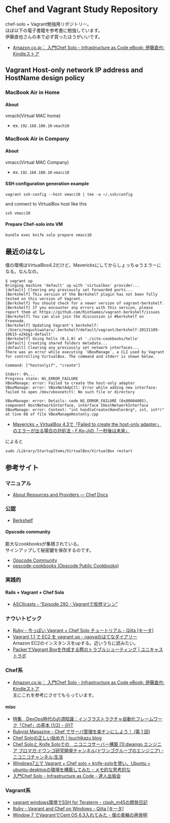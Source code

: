 # Chef and Vagrant Study Repository

chef-solo + Vagrant勉強用リポジトリー。  
ほぼ以下の電子書籍を参考書に勉強しています。  
伊藤直也さんの本で必ず買ったほうがいいです。

- [Amazon.co.jp： 入門Chef Solo - Infrastructure as Code eBook: 伊藤直也: Kindleストア](http://www.amazon.co.jp/%E5%85%A5%E9%96%80Chef-Solo-Infrastructure-Code-ebook/dp/B00BSPH158)

## Vagrant Host-only network IP address and HostName design policy

### MacBook Air in Home

#### About

vmach(Virtual MAC home)

* ex. `192.168.100.10` `vmach10`

### MacBook Air in Company

#### About

vmacc(Virtual MAC Company)

* ex. `192.168.100.10` `vmacc10`

#### SSH configuration generation example

```
vagrant ssh-config --host vmacc10 | tee -a ~/.ssh/config
```

and connect to VirtualBox host like this

```
ssh vmacc10
```

#### Prepare Chef-solo into VM

```
bundle exec knife solo prepare vmacc10
```

## 最近のはなし

僕の環境はVirtualBox4.2だけど、Mavericksにしてからしょっちゅうエラーになる。なんなの。

```
$ vagrant up
Bringing machine 'default' up with 'virtualbox' provider...
[default] Clearing any previously set forwarded ports...
[Berkshelf] This version of the Berkshelf plugin has not been fully tested on this version of Vagrant.
[Berkshelf] You should check for a newer version of vagrant-berkshelf.
[Berkshelf] If you encounter any errors with this version, please report them at https://github.com/RiotGames/vagrant-berkshelf/issues
[Berkshelf] You can also join the discussion in #berkshelf on Freenode.
[Berkshelf] Updating Vagrant's berkshelf: '/Users/noguchiwataru/.berkshelf/default/vagrant/berkshelf-20131109-10615-o2kbg1-default'
[Berkshelf] Using hello (0.1.0) at './site-cookbooks/hello'
[default] Creating shared folders metadata...
[default] Clearing any previously set network interfaces...
There was an error while executing `VBoxManage`, a CLI used by Vagrant
for controlling VirtualBox. The command and stderr is shown below.

Command: ["hostonlyif", "create"]

Stderr: 0%...
Progress state: NS_ERROR_FAILURE
VBoxManage: error: Failed to create the host-only adapter
VBoxManage: error: VBoxNetAdpCtl: Error while adding new interface: failed to open /dev/vboxnetctl: No such file or directory

VBoxManage: error: Details: code NS_ERROR_FAILURE (0x80004005), component HostNetworkInterface, interface IHostNetworkInterface
VBoxManage: error: Context: "int handleCreate(HandlerArg*, int, int*)" at line 68 of file VBoxManageHostonly.cpp
```

- [Mavericks + VirtualBox 4.3で「Failed to create the host-only adapter」のエラーが出る場合の対処法 - F.Ko-Jiの「一秒後は未来」](http://blog.fkoji.com/2013/10260009.html)

によると

```
sudo /Library/StartupItems/VirtualBox/VirtualBox restart
```

## 参考サイト

### マニュアル

- [About Resources and Providers — Chef Docs](http://docs.opscode.com/resource.html)

### 公認

- [Berkshelf](http://berkshelf.com/)

#### Opscode community

膨大なcookbooksが集積されている。  
サインアップして秘密鍵を保存するのです。

- [Opscode Community](http://community.opscode.com/cookbooks)
- [opscode-cookbooks (Opscode Public Cookbooks)](https://github.com/opscode-cookbooks)

### 実践的

#### Rails + Vagrant + Chef Solo

- [ASCIIcasts - “Episode 292 - Vagrantで仮想マシン”](http://ja.asciicasts.com/episodes/292-virtual-machines-with-vagrant)

### ナウいトピック

- [Ruby - 今っぽい Vagrant + Chef Solo チュートリアル - Qiita [キータ]](http://qiita.com/taiki45/items/b46a2f32248720ec2bae)
- [Vagrant 1.1 で EC2 を vagrant up - naoyaのはてなダイアリー](http://d.hatena.ne.jp/naoya/20130315/1363340698)  
Amazon EC2のインスタンスをupする。近いうちに読みたい。
- [PackerでVagrant Boxを作成する際のトラブルシューティング | ユニキャストラボ](http://lab.unicast.ne.jp/2013/09/09/troubleshooting-create-vagrant-box-with-packer/)

### Chef系

- [Amazon.co.jp： 入門Chef Solo - Infrastructure as Code eBook: 伊藤直也: Kindleストア](http://www.amazon.co.jp/%E5%85%A5%E9%96%80Chef-Solo-Infrastructure-Code-ebook/dp/B00BSPH158)  
主にこれを参考にさせてもらっています。

#### misc

- [特集　DevOps時代の必須知識：インフラストラクチャ自動化フレームワーク「Chef」の基本 (1/2) - ＠IT](http://www.atmarkit.co.jp/ait/articles/1305/24/news003.html)
- [Rubyist Magazine - Chef でサーバ管理を楽チンにしよう！ (第 1 回)](http://magazine.rubyist.net/?0035-ChefInDECOLOG)
- [Chef Soloの正しい始め方 | tsuchikazu blog](http://tsuchikazu.net/chef_solo_start/)
- [Chef Soloと Knife Soloでの　ニコニコサーバー構築 (1):dwango エンジニア ブロマガ:ドワンゴ研究開発チャンネル(ドワンゴグループのエンジニア) - ニコニコチャンネル:生活](http://ch.nicovideo.jp/dwango-engineer/blomaga/ar311555)
- [Windows7上で Vagrant + Chef solo + knife-soloを使い、Ubuntu + ubuntu-desktopの環境を構築してみた - メモ的な思考的な](http://d.hatena.ne.jp/thinkAmi/20130407/1365310673)
- [入門Chef Solo - Infrastructure as Code - 達人出版会](http://tatsu-zine.com/books/chef-solo)

### Vagrant系

- [vagrant windows環境でSSH for Teraterm - clash_m45の開発日記](http://d.hatena.ne.jp/clash_m45/20130716/1373975271)
- [Ruby - Vagrant and Chef on Windows - Qiita [キータ]](http://qiita.com/ogomr/items/98a33f47f6ba050adac4)
- [Window 7 でVagrantでCent OS 6.3入れてみた - 僕の車輪の再発明](http://kazuph.hateblo.jp/entry/2013/02/05/234243)
